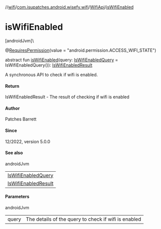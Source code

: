 //[wifi](../../../index.md)/[com.isupatches.android.wisefy.wifi](../index.md)/[WifiApi](index.md)/[isWifiEnabled](is-wifi-enabled.md)

# isWifiEnabled

[androidJvm]\

@[RequiresPermission](https://developer.android.com/reference/kotlin/androidx/annotation/RequiresPermission.html)(value = &quot;android.permission.ACCESS_WIFI_STATE&quot;)

abstract fun [isWifiEnabled](is-wifi-enabled.md)(query: [IsWifiEnabledQuery](../../com.isupatches.android.wisefy.wifi.entities/-is-wifi-enabled-query/index.md) = IsWifiEnabledQuery()): [IsWifiEnabledResult](../../com.isupatches.android.wisefy.wifi.entities/-is-wifi-enabled-result/index.md)

A synchronous API to check if wifi is enabled.

#### Return

IsWifiEnabledResult - The result of checking if wifi is enabled

#### Author

Patches Barrett

#### Since

12/2022, version 5.0.0

#### See also

androidJvm

| |
|---|
| [IsWifiEnabledQuery](../../com.isupatches.android.wisefy.wifi.entities/-is-wifi-enabled-query/index.md) |
| [IsWifiEnabledResult](../../com.isupatches.android.wisefy.wifi.entities/-is-wifi-enabled-result/index.md) |

#### Parameters

androidJvm

| | |
|---|---|
| query | The details of the query to check if wifi is enabled |
